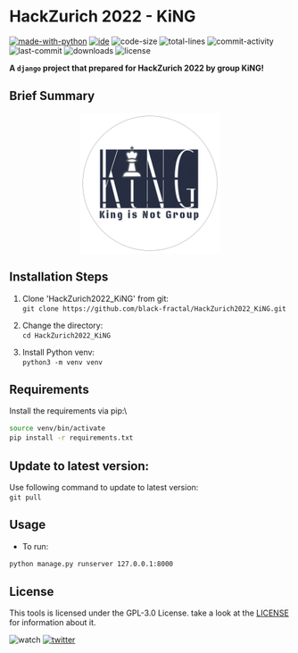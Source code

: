 # HackZurich 2022 - KiNG
[![made-with-python](https://img.shields.io/badge/made%20with-Python%20%3E3-1f425f.svg?color=blueviolet&style=plastic&logo=python)](https://www.python.org/)
[![ide](https://img.shields.io/badge/IDE-VSCode-yellowgreen?style=plastic&logo=visual-studio-code)](https://code.visualstudio.com/)
![code-size](https://img.shields.io/github/languages/code-size/black-fractal/HackZurich2022_KiNG?style=plastic)
![total-lines](https://img.shields.io/tokei/lines/github/black-fractal/HackZurich2022_KiNG?style=plastic&color=green)
![commit-activity](https://img.shields.io/github/commit-activity/m/black-fractal/HackZurich2022_KiNG?color=brightgreen&style=plastic)
![last-commit](https://img.shields.io/github/last-commit/black-fractal/HackZurich2022_KiNG?color=9cf&style=plastic)
![downloads](https://img.shields.io/github/downloads/black-fractal/HackZurich2022_KiNG/total?style=plastic)
![license](https://img.shields.io/github/license/black-fractal/HackZurich2022_KiNG?style=plastic)

**A `django` project that prepared for HackZurich 2022 by group KiNG!**

## Brief Summary
<img src="https://github.com/black-fractal/HackZurich2022_KiNG/blob/main/img/logo.png"  width="50%" height="50%" style="display: block;margin-left: auto; margin-right: auto;">

## Installation Steps
1. Clone 'HackZurich2022_KiNG' from git:\
`git clone https://github.com/black-fractal/HackZurich2022_KiNG.git`

2. Change the directory:\
`cd HackZurich2022_KiNG`

3. Install Python venv:\
`python3 -m venv venv`

## Requirements

Install the requirements via pip:\
```bash
source venv/bin/activate
pip install -r requirements.txt
```

## Update to latest version:
Use following command to update to latest version:\
`git pull`

## Usage
- To run:

```bash
python manage.py runserver 127.0.0.1:8000
```

## License
This tools is licensed under the GPL-3.0 License. take a look at the [LICENSE](https://github.com/black-fractal/wikipedia-philosophy-game/blob/main/LICENSE) for information about it.

![watch](https://img.shields.io/github/watchers/black-fractal/n-queens?label=watch&style=social)
[![twitter](https://img.shields.io/twitter/follow/V4HlD?color=yellow&label=twitter%20follow&style=social)](https://twitter.com/V4HlD)

